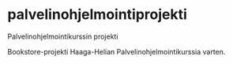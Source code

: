 # palvelinohjelmointiprojekti
Palvelinohjelmointikurssin projekti

Bookstore-projekti Haaga-Helian Palvelinohjelmointikurssia varten.
